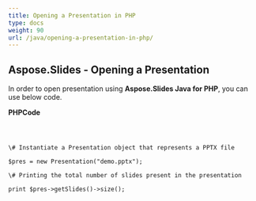 ```yaml
---
title: Opening a Presentation in PHP
type: docs
weight: 90
url: /java/opening-a-presentation-in-php/
---
```


## **Aspose.Slides - Opening a Presentation**
In order to open presentation using **Aspose.Slides Java for PHP**, you can use below code.

**PHPCode**

```



\# Instantiate a Presentation object that represents a PPTX file

$pres = new Presentation("demo.pptx");

\# Printing the total number of slides present in the presentation

print $pres->getSlides()->size();


```
